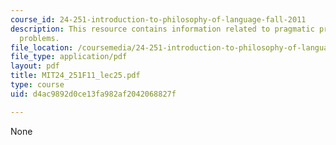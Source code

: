 ```yaml
---
course_id: 24-251-introduction-to-philosophy-of-language-fall-2011
description: This resource contains information related to pragmatic pretense & frege
  problems.
file_location: /coursemedia/24-251-introduction-to-philosophy-of-language-fall-2011/d4ac9892d0ce13fa982af2042068827f_MIT24_251F11_lec25.pdf
file_type: application/pdf
layout: pdf
title: MIT24_251F11_lec25.pdf
type: course
uid: d4ac9892d0ce13fa982af2042068827f

---
```

None